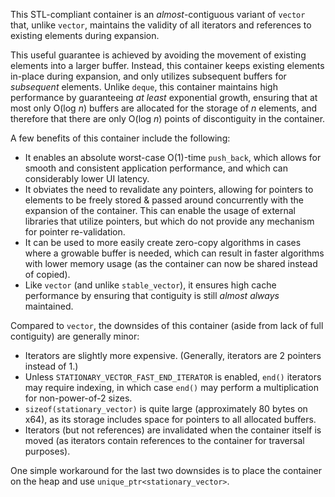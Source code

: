 This STL-compliant container is an _almost_-contiguous variant of `vector` that, unlike `vector`, maintains the validity of all iterators and references to existing elements during expansion.

This useful guarantee is achieved by avoiding the movement of existing elements into a larger buffer. Instead, this container keeps existing elements in-place during expansion, and only utilizes subsequent buffers for _subsequent_ elements. Unlike `deque`, this container maintains high performance by guaranteeing _at least_ exponential growth, ensuring that at most only O(log _n_) buffers are allocated for the storage of _n_ elements, and therefore that there are only O(log _n_) points of discontiguity in the container.

A few benefits of this container include the following:

- It enables an absolute worst-case O(1)-time `push_back`, which allows for smooth and consistent application performance, and which can considerably lower UI latency.
- It obviates the need to revalidate any pointers, allowing for pointers to elements to be freely stored & passed around concurrently with the expansion of the container. This can enable the usage of external libraries that utilize pointers, but which do not provide any mechanism for pointer re-validation.
- It can be used to more easily create zero-copy algorithms in cases where a growable buffer is needed, which can result in faster algorithms with lower memory usage (as the container can now be shared instead of copied).
- Like `vector` (and unlike `stable_vector`), it ensures high cache performance by ensuring that contiguity is still _almost always_ maintained.

Compared to `vector`, the downsides of this container (aside from lack of full contiguity) are generally minor:

- Iterators are slightly more expensive. (Generally, iterators are 2 pointers instead of 1.)
- Unless `STATIONARY_VECTOR_FAST_END_ITERATOR` is enabled, `end()` iterators may require indexing, in which case `end()` may perform a multiplication for non-power-of-2 sizes.
- `sizeof(stationary_vector)` is quite large (approximately 80 bytes on x64), as its storage includes space for pointers to all allocated buffers.
- Iterators (but not references) are invalidated when the container itself is moved (as iterators contain references to the container for traversal purposes).

One simple workaround for the last two downsides is to place the container on the heap and use `unique_ptr<stationary_vector>`.
